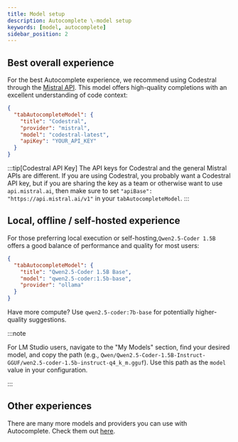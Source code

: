 ```yaml
---
title: Model setup
description: Autocomplete \-model setup
keywords: [model, autocomplete]
sidebar_position: 2
---
```


## Best overall experience

For the best Autocomplete experience, we recommend using Codestral through the [Mistral API](https://console.mistral.ai/). This model offers high-quality completions with an excellent understanding of code context:

```json title="config.json""
{
  "tabAutocompleteModel": {
    "title": "Codestral",
    "provider": "mistral",
    "model": "codestral-latest",
    "apiKey": "YOUR_API_KEY"
  }
}
```

:::tip[Codestral API Key]
The API keys for Codestral and the general Mistral APIs are different. If you are using Codestral, you probably want a Codestral API key, but if you are sharing the key as a team or otherwise want to use `api.mistral.ai`, then make sure to set `"apiBase": "https://api.mistral.ai/v1"` in your `tabAutocompleteModel`.
:::

## Local, offline / self-hosted experience

For those preferring local execution or self-hosting,`Qwen2.5-Coder 1.5B` offers a good balance of performance and quality for most users:

```json title="config.json""
{
  "tabAutocompleteModel": {
    "title": "Qwen2.5-Coder 1.5B Base",
    "model": "qwen2.5-coder:1.5b-base",
    "provider": "ollama"
  }
}
```

Have more compute? Use `qwen2.5-coder:7b-base` for potentially higher-quality suggestions.

:::note

For LM Studio users, navigate to the "My Models" section, find your desired model, and copy the path (e.g., `Qwen/Qwen2.5-Coder-1.5B-Instruct-GGUF/wen2.5-coder-1.5b-instruct-q4_k_m.gguf`). Use this path as the `model` value in your configuration.

:::

## Other experiences

There are many more models and providers you can use with Autocomplete. Check them out [here](../customize/model-types/autocomplete.md).
